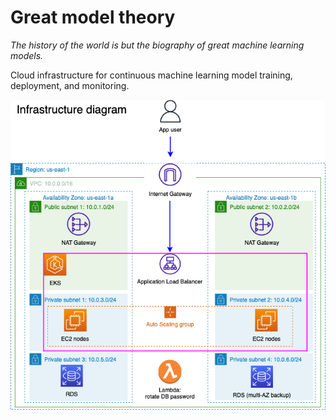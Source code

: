 # Great model theory

*The history of the world is but the biography of great machine learning
models.*

Cloud infrastructure for continuous machine learning model training,
deployment, and monitoring.

![Infrastructure diagram](docs/infrastructure_diagram.png)
